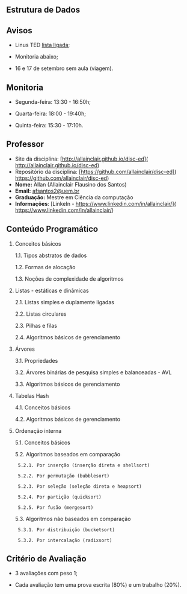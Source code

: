 ## Estrutura de Dados

## Avisos

* Linus TED [lista ligada](https://youtu.be/o8NPllzkFhE?t=856);

* Monitoria abaixo;

* 16 e 17 de setembro sem aula (viagem).

## Monitoria

* Segunda-feira: 13:30 - 16:50h;

* Quarta-feira: 18:00 - 19:40h;

* Quinta-feira: 15:30 - 17:10h.


## Professor

* Site da disciplina: [http://allainclair.github.io/disc-ed](
  http://allainclair.github.io/disc-ed)
* Repositório da disciplina: [https://github.com/allainclair/disc-ed](
  https://github.com/allainclair/disc-ed)
* **Nome:** Allan (Allainclair Flausino dos Santos)
* **Email:** afsantos2@uem.br
* **Graduação:** Mestre em Ciência da computação
* **Informações**: [LinkeIn - https://www.linkedin.com/in/allainclair/](
  https://www.linkedin.com/in/allainclair/)


## Conteúdo Programático

1. Conceitos básicos

    1.1. Tipos abstratos de dados

    1.2. Formas de alocação

    1.3. Noções de complexidade de algoritmos

2. Listas - estáticas e dinâmicas

    2.1. Listas simples e duplamente ligadas

    2.2. Listas circulares

    2.3. Pilhas e filas

    2.4. Algoritmos básicos de gerenciamento

3. Árvores

    3.1. Propriedades

    3.2. Árvores binárias de pesquisa simples e balanceadas - AVL

    3.3. Algoritmos básicos de gerenciamento

4. Tabelas Hash

    4.1. Conceitos básicos

    4.2. Algoritmos básicos de gerenciamento

5. Ordenação interna

    5.1. Conceitos básicos

    5.2. Algoritmos baseados em comparação

        5.2.1. Por inserção (inserção direta e shellsort)

        5.2.2. Por permutação (bubblesort)

        5.2.3. Por seleção (seleção direta e heapsort)

        5.2.4. Por partição (quicksort)

        5.2.5. Por fusão (mergesort)

    5.3. Algoritmos não baseados em comparação

        5.3.1. Por distribuição (bucketsort)

        5.3.2. Por intercalação (radixsort)

## Critério de Avaliação

* 3 avaliações com peso 1;

* Cada avaliação tem uma prova escrita (80%) e um trabalho (20%).
